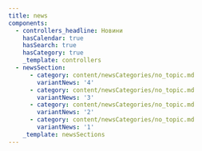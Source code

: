 ```yaml
---
title: news
components:
  - controllers_headline: Новини
    hasCalendar: true
    hasSearch: true
    hasCategory: true
    _template: controllers
  - newsSection:
      - category: content/newsCategories/no_topic.md
        variantNews: '4'
      - category: content/newsCategories/no_topic.md
        variantNews: '3'
      - category: content/newsCategories/no_topic.md
        variantNews: '2'
      - category: content/newsCategories/no_topic.md
        variantNews: '1'
    _template: newsSections
---
```




